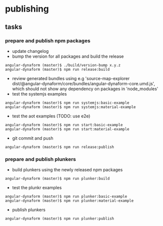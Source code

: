 # publishing

## tasks

### prepare and publish npm packages

* update changelog
* bump the version for all packages and build the release

```shell
angular-dynaform (master)$ ./build/version-bump x.y.z
angular-dynaform (master)$ npm run release:build
```

* review generated bundles using e.g 'source-map-explorer dist/@angular-dynaform/core/bundles/angular-dynaform-core.umd.js', which should not show any dependency on packages in 'node_modules'
* test the systemjs examples

```shell
angular-dynaform (master)$ npm run systemjs:basic-example
angular-dynaform (master)$ npm run systemjs:material-example
```

* test the aot examples (TODO: use e2e)

```shell
angular-dynaform (master)$ npm run start:basic-example
angular-dynaform (master)$ npm run start:material-example
```

* git commit and push

```shell
angular-dynaform (master)$ npm run release:publish
```

### prepare and publish plunkers

* build plunkers using the newly released npm packages

```shell
angular-dynaform (master)$ npm run plunker:build
```

* test the plunkr examples

```shell
angular-dynaform (master)$ npm run plunker:basic-example
angular-dynaform (master)$ npm run plunker:material-example
```

* publish plunkers

```shell
angular-dynaform (master)$ npm run plunker:publish
```
